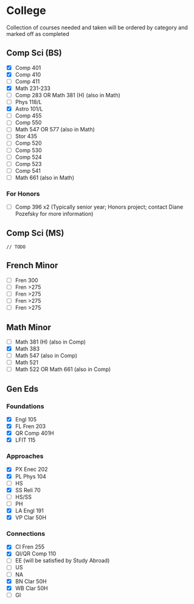 # College

Collection of courses needed and taken will be ordered by category and marked
off as completed

## Comp Sci (BS)

 - [x] Comp 401
 - [x] Comp 410
 - [ ] Comp 411
 - [x] Math 231-233
 - [ ] Comp 283 OR Math 381 (H) (also in Math)
 - [ ] Phys 118/L
 - [x] Astro 101/L
 - [ ] Comp 455
 - [ ] Comp 550
 - [ ] Math 547 OR 577 (also in Math)
 - [ ] Stor 435
 - [ ] Comp 520
 - [ ] Comp 530
 - [ ] Comp 524
 - [ ] Comp 523
 - [ ] Comp 541
 - [ ] Math 661 (also in Math)

### For Honors

- [ ] Comp 396 x2 (Typically senior year; Honors project; contact Diane Pozefsky
  for more information)

## Comp Sci (MS)

`// TODO`

## French Minor

 - [ ] Fren 300
 - [ ] Fren >275
 - [ ] Fren >275
 - [ ] Fren >275
 - [ ] Fren >275

## Math Minor

 - [ ] Math 381 (H) (also in Comp)
 - [x] Math 383
 - [ ] Math 547 (also in Comp)
 - [ ] Math 521
 - [ ] Math 522 OR Math 661 (also in Comp)

## Gen Eds

### Foundations

 - [x] Engl 105
 - [x] FL Fren 203
 - [x] QR Comp 401H
 - [x] LFIT 115

### Approaches

 - [x] PX Enec 202
 - [x] PL Phys 104
 - [ ] HS
 - [x] SS Reli 70
 - [ ] HS/SS
 - [ ] PH
 - [x] LA Engl 191
 - [x] VP Clar 50H

### Connections

 - [x] CI Fren 255
 - [x] QI/QR Comp 110
 - [ ] EE (will be satisfied by Study Abroad)
 - [ ] US
 - [ ] NA
 - [x] BN Clar 50H
 - [x] WB Clar 50H
 - [ ] GI
